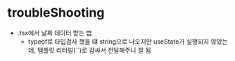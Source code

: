 # troubleShooting
  * .tsx에서 날짜 데이터 받는 법
    - typeof로 타입검사 했을 떄 string으로 나오지만 useState가 실행되지 않았는데, 템플릿 리터럴(``)로 감싸서 전달해주니 잘 됨
